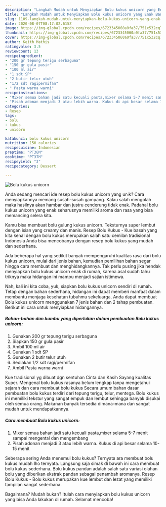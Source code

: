 ```yaml
---
description: "Langkah Mudah untuk Menyiapkan Bolu kukus unicorn yang Enak Banget"
title: "Langkah Mudah untuk Menyiapkan Bolu kukus unicorn yang Enak Banget"
slug: 1109-langkah-mudah-untuk-menyiapkan-bolu-kukus-unicorn-yang-enak-banget
date: 2020-08-07T08:17:02.615Z
image: https://img-global.cpcdn.com/recipes/6723345060a0fa37/751x532cq70/bolu-kukus-unicorn-foto-resep-utama.jpg
thumbnail: https://img-global.cpcdn.com/recipes/6723345060a0fa37/751x532cq70/bolu-kukus-unicorn-foto-resep-utama.jpg
cover: https://img-global.cpcdn.com/recipes/6723345060a0fa37/751x532cq70/bolu-kukus-unicorn-foto-resep-utama.jpg
author: Keith Mathis
ratingvalue: 3.5
reviewcount: 13
recipeingredient:
- "200 gr tepung terigu serbaguna"
- "150 gr gula pasir"
- "100 ml air"
- "1 sdt SP"
- "2 butir telur utuh"
- "1/2 sdt ragipermifan"
- " Pasta warna warni"
recipeinstructions:
- "Mixer semua bahan jadi satu kecuali pasta,mixer selama 5-7 menit sampai mengental dan mengembang"
- "Pisah adonan menjadi 3 atau lebih warna. Kukus di api besar selama 10-15 menit"
categories:
- Resep
tags:
- bolu
- kukus
- unicorn

katakunci: bolu kukus unicorn 
nutrition: 150 calories
recipecuisine: Indonesian
preptime: "PT36M"
cooktime: "PT37M"
recipeyield: "3"
recipecategory: Dessert

---
```



![Bolu kukus unicorn](https://img-global.cpcdn.com/recipes/6723345060a0fa37/751x532cq70/bolu-kukus-unicorn-foto-resep-utama.jpg)

Anda sedang mencari ide resep bolu kukus unicorn yang unik? Cara menyiapkannya memang susah-susah gampang. Kalau salah mengolah maka hasilnya akan hambar dan justru cenderung tidak enak. Padahal bolu kukus unicorn yang enak seharusnya memiliki aroma dan rasa yang bisa memancing selera kita.

Kamu bisa membuat bolu gulung kukus unicorn. Teksturnya super lembut dengan isian yang creamy dan manis. Resep Bolu Kukus - Kue basah yang kita kenal dengan bolu kukus merupakan salah satu cemilan tradisional Indonesia Anda bisa mencobanya dengan resep bolu kukus yang mudah dan sederhana.

Ada beberapa hal yang sedikit banyak mempengaruhi kualitas rasa dari bolu kukus unicorn, mulai dari jenis bahan, kemudian pemilihan bahan segar hingga cara membuat dan menghidangkannya. Tak perlu pusing jika hendak menyiapkan bolu kukus unicorn enak di rumah, karena asal sudah tahu triknya maka hidangan ini mampu menjadi sajian istimewa.


Nah, kali ini kita coba, yuk, siapkan bolu kukus unicorn sendiri di rumah. Tetap dengan bahan sederhana, hidangan ini dapat memberi manfaat dalam membantu menjaga kesehatan tubuhmu sekeluarga. Anda dapat membuat Bolu kukus unicorn menggunakan 7 jenis bahan dan 2 tahap pembuatan. Berikut ini cara untuk menyiapkan hidangannya.

<!--inarticleads1-->

##### Bahan-bahan dan bumbu yang diperlukan dalam pembuatan Bolu kukus unicorn:

1. Gunakan 200 gr tepung terigu serbaguna
1. Siapkan 150 gr gula pasir
1. Ambil 100 ml air
1. Gunakan 1 sdt SP
1. Gunakan 2 butir telur utuh
1. Sediakan 1/2 sdt ragi/permifan
1. Ambil  Pasta warna warni


Kue tradisional yg dibuat dgn sentuhan Cinta dan Kasih Sayang kualitas Super. Mengenal bolu kukus rasanya belum lengkap tanpa mengetahui sejarah dan cara membuat bolu kukus Secara umum bahan dasar pembuatan bolu kukus terdiri dari tepung terigu, telur, mentega. Bolu kukus ini memiliki tekstur yang sangat empuk dan lembut sehingga banyak disukai oleh semua orang. Makanan banyak tersedia dimana-mana dan sangat mudah untuk mendapatkannya. 

<!--inarticleads2-->

##### Cara membuat Bolu kukus unicorn:

1. Mixer semua bahan jadi satu kecuali pasta,mixer selama 5-7 menit sampai mengental dan mengembang
1. Pisah adonan menjadi 3 atau lebih warna. Kukus di api besar selama 10-15 menit


Seberapa sering Anda menemui bolu kukus? Ternyata ara membuat bolu kukus mudah lho ternyata. Langsung saja simak di bawah ini cara membuat bolu kukus sederhana. Bolu kukus pandan adalah salah satu variasi olahan bolu yang diberikan ekstrak pandan sebagai penambah aromanya. Resep Bolu Kukus - Bolu kukus merupakan kue lembut dan lezat yang memiliki tampilan sangat sederhana. 

Bagaimana? Mudah bukan? Itulah cara menyiapkan bolu kukus unicorn yang bisa Anda lakukan di rumah. Selamat mencoba!
